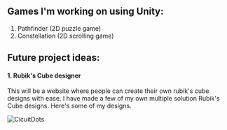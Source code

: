 ## Games I'm working on using Unity:

1. Pathfinder (2D puzzle game)
2. Constellation (2D scrolling game)

## Future project ideas:

#### 1. Rubik's Cube designer

This will be a website where people can create their own rubik's cube designs with ease. I have made a few of my own multiple solution Rubik's Cube designs. Here's some of my designs.

![CicuitDots](https://github.com/JasonLandis/JasonLandis/assets/100310833/d2ec5df6-5f5e-4e33-8277-bfe81af7c308)
